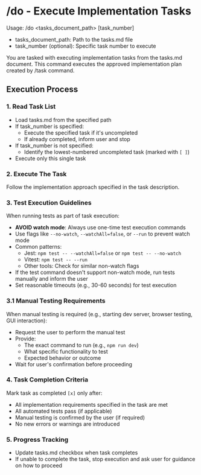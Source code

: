 # /do - Execute Implementation Tasks

Usage: /do <tasks_document_path> [task_number]
- tasks_document_path: Path to the tasks.md file
- task_number (optional): Specific task number to execute

You are tasked with executing implementation tasks from the tasks.md document. This command executes the approved implementation plan created by /task command.

## Execution Process

### 1. Read Task List
- Load tasks.md from the specified path
- If task_number is specified:
  - Execute the specified task if it's uncompleted
  - If already completed, inform user and stop
- If task_number is not specified:
  - Identify the lowest-numbered uncompleted task (marked with `[ ]`)
- Execute only this single task

### 2. Execute The Task
Follow the implementation approach specified in the task description.

### 3. Test Execution Guidelines
When running tests as part of task execution:
- **AVOID watch mode**: Always use one-time test execution commands
- Use flags like `--no-watch`, `--watchAll=false`, or `--run` to prevent watch mode
- Common patterns:
  - Jest: `npm test -- --watchAll=false` or `npm test -- --no-watch`
  - Vitest: `npm test -- --run`
  - Other tools: Check for similar non-watch flags
- If the test command doesn't support non-watch mode, run tests manually and inform the user
- Set reasonable timeouts (e.g., 30-60 seconds) for test execution

### 3.1 Manual Testing Requirements
When manual testing is required (e.g., starting dev server, browser testing, GUI interaction):
- Request the user to perform the manual test
- Provide:
  - The exact command to run (e.g., `npm run dev`)
  - What specific functionality to test
  - Expected behavior or outcome
- Wait for user's confirmation before proceeding

### 4. Task Completion Criteria
Mark task as completed `[x]` only after:
- All implementation requirements specified in the task are met
- All automated tests pass (if applicable)
- Manual testing is confirmed by the user (if required)
- No new errors or warnings are introduced

### 5. Progress Tracking
- Update tasks.md checkbox when task completes
- If unable to complete the task, stop execution and ask user for guidance on how to proceed